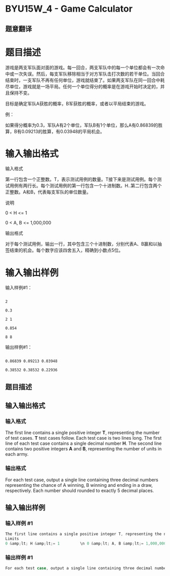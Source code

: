 # BYU15W_4 - Game Calculator

## 题意翻译

# 题目描述

游戏是两支军队面对面的游戏。每一回合，两支军队中的每一个单位都会有一次命中或一次失误。然后，每支军队移除相当于对方军队击打次数的若干单位。当回合结束时，一支军队不再有任何单位，游戏就结束了。如果两支军队在同一回合中耗尽单位，游戏就是一场平局。任何一个单位得分的概率是在游戏开始时决定的，并且保持不变。

目标是确定军队A获胜的概率，B军获胜的概率，或者以平局结束的游戏。

例：

如果得分概率为0.3，军队A有2个单位，军队B有1个单位，那么A有0.86839的胜算，B有0.09213的胜算，有0.03948的平局机会。

# 输入输出格式

输入格式

第一行包含一个正整数。T，表示测试用例的数量。T接下来是测试用例。每个测试用例有两行长。每个测试用例的第一行包含一个十进制数。H..第二行包含两个正整数。A和B，代表每支军队的单位数量。

说明

0 < H <= 1

0 < A, B <= 1,000,000

输出格式

对于每个测试用例，输出一行，其中包含三个十进制数，分别代表A、B赢和以抽签结束的机会。每个数字应该四舍五入，精确到小数点5位。

# 输入输出样例

输入样例#1：

```

2

0.3

2 1

0.854

8 8

```

输出样例#1：

```

0.86839 0.09213 0.03948

0.38532 0.38532 0.22936

```

## 题目描述

## 输入输出格式

### 输入格式

The first line contains a single positive integer **T**, representing the number of test cases. **T** test cases follow. Each test case is two lines long. The first line of each test case contains a single decimal number **H**. The second line contains two positive integers **A** and **B**, representing the number of units in each army.

### 输出格式

For each test case, output a single line containing three decimal numbers representing the chance of A winning, B winning and ending in a draw, respectively. Each number should rounded to exactly 5 decimal places.

## 输入输出样例

### 输入样例 #1

```cpp
The first line contains a single positive integer T, representing the number of test cases. T test cases follow. Each test case is two lines long. The first line of each test case contains a single decimal number H. The second line contains two positive integers A and B, representing the number of units in each army.
Limits
0 &amp;lt; H &amp;lt;= 1         \n 0 &amp;lt; A, B &amp;lt;= 1,000,000
```


### 输出样例 #1

```cpp
For each test case, output a single line containing three decimal numbers representing the chance of A winning, B winning and ending in a draw, respectively. Each number should rounded to exactly 5 decimal places.
```


